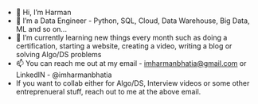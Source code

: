 - 👋 Hi, I’m Harman
- 👀 I’m a Data Engineer - Python, SQL, Cloud, Data Warehouse, Big Data, ML and so on...
- 🌱 I’m currently learning new things every month such as doing a certification, starting a website, creating a video, writing a blog or solving Algo/DS problems
- 📫 You can reach me out at my email - imharmanbhatia@gmail.com or LinkedIN - @imharmanbhatia
 - If you want to collab either for Algo/DS, Interview videos or some other entreprenueral stuff, reach out to me at the above email.

<!---
hpsbhatia/hpsbhatia is a ✨ special ✨ repository because its `README.md` (this file) appears on your GitHub profile.
You can click the Preview link to take a look at your changes.
--->
